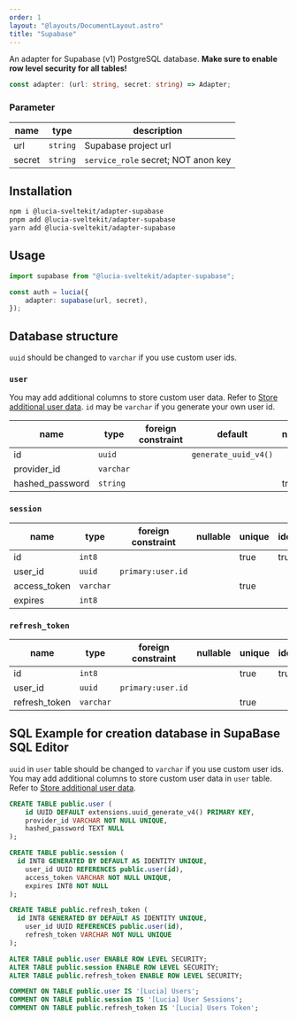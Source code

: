 ```yaml
---
order: 1
layout: "@layouts/DocumentLayout.astro"
title: "Supabase"
---
```


An adapter for Supabase (v1) PostgreSQL database. **Make sure to enable row level security for all tables!**

```ts
const adapter: (url: string, secret: string) => Adapter;
```

### Parameter

| name   | type     | description                         |
| ------ | -------- | ----------------------------------- |
| url    | `string` | Supabase project url                |
| secret | `string` | `service_role` secret; NOT anon key |

## Installation

```bash
npm i @lucia-sveltekit/adapter-supabase
pnpm add @lucia-sveltekit/adapter-supabase
yarn add @lucia-sveltekit/adapter-supabase
```

## Usage

```ts
import supabase from "@lucia-sveltekit/adapter-supabase";

const auth = lucia({
    adapter: supabase(url, secret),
});
```

## Database structure

`uuid` should be changed to `varchar` if you use custom user ids.

### `user`

You may add additional columns to store custom user data. Refer to [Store additional user data](/learn/basics/store-additional-user-data). `id` may be `varchar` if you generate your own user id.

| name            | type      | foreign constraint | default              | nullable | unique | identity |
| --------------- | --------- | ------------------ | -------------------- | -------- | ------ | -------- |
| id              | `uuid`    |                    | `generate_uuid_v4()` |          | true   | true     |
| provider_id     | `varchar` |                    |                      |          | true   |          |
| hashed_password | `string`  |                    |                      | true     |        |          |

### `session`

| name         | type      | foreign constraint | nullable | unique | identity |
| ------------ | --------- | ------------------ | -------- | ------ | -------- |
| id           | `int8`    |                    |          | true   | true     |
| user_id      | `uuid`    | `primary:user.id`  |          |        |          |
| access_token | `varchar` |                    |          | true   |          |
| expires      | `int8`    |                    |          |        |          |

### `refresh_token`

| name          | type      | foreign constraint | nullable | unique | identity |
| ------------- | --------- | ------------------ | -------- | ------ | -------- |
| id            | `int8`    |                    |          | true   | true     |
| user_id       | `uuid`    | `primary:user.id`  |          |        |          |
| refresh_token | `varchar` |                    |          | true   |          |

## SQL Example for creation database in SupaBase SQL Editor 
`uuid` in `user` table should be changed to `varchar` if you use custom user ids.
You may add additional columns to store custom user data in `user` table. Refer to [Store additional user data](/learn/basics/store-additional-user-data).

```sql
CREATE TABLE public.user (
	id UUID DEFAULT extensions.uuid_generate_v4() PRIMARY KEY,
	provider_id VARCHAR NOT NULL UNIQUE,
	hashed_password TEXT NULL
);

CREATE TABLE public.session (
  id INT8 GENERATED BY DEFAULT AS IDENTITY UNIQUE,
	user_id UUID REFERENCES public.user(id),
	access_token VARCHAR NOT NULL UNIQUE,
	expires INT8 NOT NULL
);

CREATE TABLE public.refresh_token (
  id INT8 GENERATED BY DEFAULT AS IDENTITY UNIQUE,
	user_id UUID REFERENCES public.user(id),
	refresh_token VARCHAR NOT NULL UNIQUE
);

ALTER TABLE public.user ENABLE ROW LEVEL SECURITY;
ALTER TABLE public.session ENABLE ROW LEVEL SECURITY;
ALTER TABLE public.refresh_token ENABLE ROW LEVEL SECURITY;

COMMENT ON TABLE public.user IS '[Lucia] Users';
COMMENT ON TABLE public.session IS '[Lucia] User Sessions';
COMMENT ON TABLE public.refresh_token IS '[Lucia] Users Token';
```
